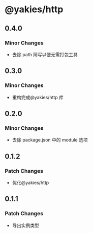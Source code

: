 # @yakies/http

## 0.4.0

### Minor Changes

- 去除 path 简写以便无需打包工具

## 0.3.0

### Minor Changes

- 重构完成@yakies/http 库

## 0.2.0

### Minor Changes

- 去除 package.json 中的 module 选项

## 0.1.2

### Patch Changes

- 优化@yakies/http

## 0.1.1

### Patch Changes

- 导出实例类型
